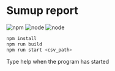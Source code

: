 # Sumup report

![npm](https://img.shields.io/badge/npm-v1.15.0-blue)
![node](https://img.shields.io/badge/node-v18.7.0-green)
![node](https://img.shields.io/badge/tsc-v4.7.4-blue)

```sh
npm install
npm run build
npm run start <csv_path>
```

Type help when the program has started
